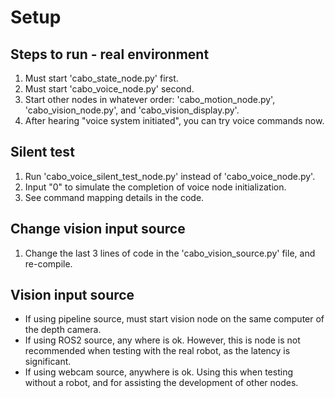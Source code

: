 # Setup
## Steps to run - real environment
1. Must start 'cabo_state_node.py' first.
2. Must start 'cabo_voice_node.py' second.
3. Start other nodes in whatever order: 'cabo_motion_node.py', 'cabo_vision_node.py', and 'cabo_vision_display.py'.
4. After hearing "voice system initiated", you can try voice commands now.

## Silent test
1. Run 'cabo_voice_silent_test_node.py' instead of 'cabo_voice_node.py'.
2. Input "0" to simulate the completion of voice node initialization. 
3. See command mapping details in the code.

## Change vision input source
1. Change the last 3 lines of code in the 'cabo_vision_source.py' file, and re-compile.

## Vision input source
- If using pipeline source, must start vision node on the same computer of the depth camera.
- If using ROS2 source, any where is ok. However, this is node is not recommended when testing with the real robot, as the latency is significant.
- If using webcam source, anywhere is ok. Using this when testing without a robot, and for assisting the development of other nodes.

